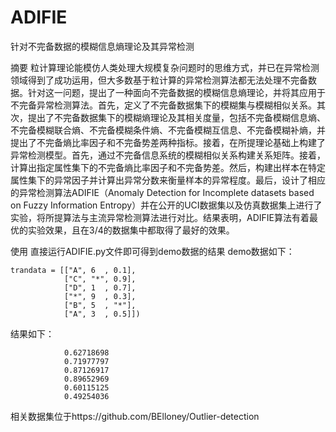 # ADIFIE
针对不完备数据的模糊信息熵理论及其异常检测

摘要
粒计算理论能模仿人类处理大规模复杂问题时的思维方式，并已在异常检测领域得到了成功运用，但大多数基于粒计算的异常检测算法都无法处理不完备数据。针对这一问题，提出了一种面向不完备数据的模糊信息熵理论，并将其应用于不完备异常检测算法。首先，定义了不完备数据集下的模糊集与模糊相似关系。其次，提出了不完备数据集下的模糊熵理论及其相关度量，包括不完备模糊信息熵、不完备模糊联合熵、不完备模糊条件熵、不完备模糊互信息、不完备模糊补熵，并提出了不完备熵比率因子和不完备势差两种指标。接着，在所提理论基础上构建了异常检测模型。首先，通过不完备信息系统的模糊相似关系构建关系矩阵。接着，计算出指定属性集下的不完备熵比率因子和不完备势差。然后，构建出样本在特定属性集下的异常因子并计算出异常分数来衡量样本的异常程度。最后，设计了相应的异常检测算法ADIFIE（Anomaly Detection for Incomplete datasets based on Fuzzy Information Entropy）并在公开的UCI数据集以及仿真数据集上进行了实验，将所提算法与主流异常检测算法进行对比。结果表明，ADIFIE算法有着最优的实验效果，且在3/4的数据集中都取得了最好的效果。

使用
直接运行ADIFIE.py文件即可得到demo数据的结果 demo数据如下：

```
trandata = [["A", 6  , 0.1],
            ["C", "*", 0.9],
            ["D", 1  , 0.7],
            ["*", 9  , 0.3],
            ["B", 5  , "*"], 
            ["A", 3  , 0.5]])
```

结果如下：
```out_scores=
            0.62718698
            0.71977797
            0.87126917
            0.89652969
            0.60115125
            0.49254036
```
            
相关数据集位于https://github.com/BElloney/Outlier-detection
